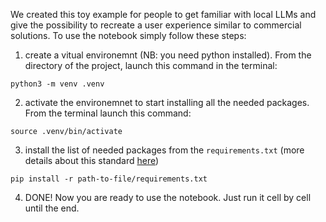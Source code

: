 We created this toy example for people to get familiar with local LLMs and give the possibility to recreate a user experience similar to commercial solutions. To use the notebook simply follow these steps:
1. create a vitual environemnt (NB: you need python installed). From the directory of the project, launch this command in the terminal:
```
python3 -m venv .venv
```
2. activate the environemnet to start installing all the needed packages. From the terminal launch this command:
```
source .venv/bin/activate
```
3. install the list of needed packages from the ```requirements.txt``` (more details about this standard [here](https://pip.pypa.io/en/stable/reference/requirements-file-format/))
```
pip install -r path-to-file/requirements.txt
```
4. DONE! Now you are ready to use the notebook. Just run it cell by cell until the end.
